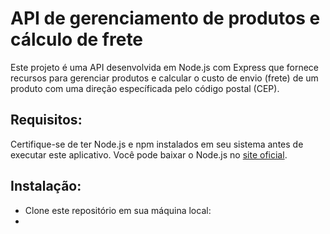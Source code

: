 # API de gerenciamento de produtos e cálculo de frete

Este projeto é uma API desenvolvida em Node.js com Express que fornece recursos para gerenciar produtos e calcular o custo de envio (frete) de um produto com uma direção específicada pelo código postal (CEP). 

## Requisitos:

Certifique-se de ter Node.js e npm instalados em seu sistema antes de executar este aplicativo. Você pode baixar o Node.js no [site oficial](https://nodejs.org/). 

## Instalação: 
- Clone este repositório em sua máquina local: 
- 
